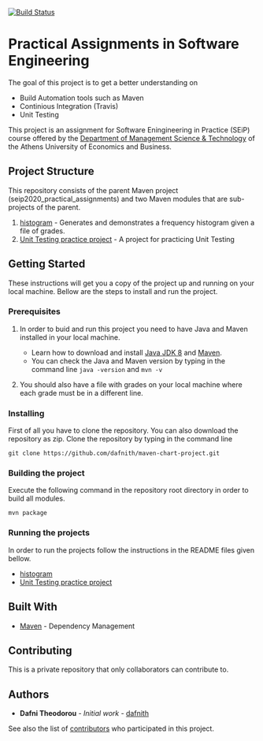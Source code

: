 [![Build Status](https://travis-ci.com/dafnith/maven-chart-project.svg?token=bsqZkVqqteUxdJRUn1Ex&branch=development)](https://travis-ci.com/dafnith/maven-chart-project)

# Practical Assignments in Software Engineering

The goal of this project is to get a better understanding on
- Build Automation tools such as Maven
- Continious Integration (Travis)
- Unit Testing

This project is an assignment for Software Eningineering in Practice (SEiP) course offered by the [Department of Management Science & Technology](https://www.dept.aueb.gr/en/dmst) of the Athens University of Economics and Business.


## Project Structure

This repository consists of the parent Maven project (seip2020_practical_assignments) and two Maven modules that are sub-projects of the parent.

1. [histogram](seip2020_practical_assignments/gradeshistogram) - Generates and demonstrates a frequency histogram given a file of grades.
2. [Unit Testing practice project](seip2020_practical_assignments/unittesting) - A project for practicing Unit Testing 

## Getting Started

These instructions will get you a copy of the project up and running on your local machine. Bellow are the steps to install and run the project.

### Prerequisites

1. In order to buid and run this project you need to have Java and Maven installed in your local machine.
    - Learn how to download and install [Java JDK 8](https://www.guru99.com/install-java.html) and [Maven](http://maven.apache.org/install.html).
    - You can check the Java and Maven version by typing in the command line `java -version` and `mvn -v`

2. You should also have a file with grades on your local machine where each grade must be in a different line.

### Installing

First of all you have to clone the repository. You can also download the repository as zip.
Clone the repository by typing in the command line

```
git clone https://github.com/dafnith/maven-chart-project.git
```

### Building the project

Execute the following command in the repository root directory in order to build all modules.
```
mvn package
```

### Running the projects

In order to run the projects follow the instructions in the README files given bellow.

- [histogram](seip2020_practical_assignments/gradeshistogram/README.md)
- [Unit Testing practice project](seip2020_practical_assignments/unittesting/README.md)


## Built With

* [Maven](https://maven.apache.org/) - Dependency Management

## Contributing

This is a private repository that only collaborators can contribute to.


## Authors

* **Dafni Theodorou** - *Initial work* - [dafnith](https://github.com/dafnith)

See also the list of [contributors](https://github.com/dafnith/maven-chart-project/contributors) who participated in this project.


